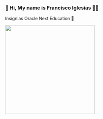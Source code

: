 ### 👋 Hi, My name is Francisco Iglesias 👨‍💻

Insignias Oracle Next Education 🥇

<img width="290" src="https://user-images.githubusercontent.com/39229948/182049142-47119ef6-1646-45ec-99e1-803e3fc19b4f.png" style="max-width: 100%;">



<!--
**Fran-Iglesias/fran-iglesias** is a ✨ _special_ ✨ repository because its `README.md` (this file) appears on your GitHub profile.

Here are some ideas to get you started:

- 🔭 I’m currently working on ...
- 🌱 I’m currently learning ...
- 👯 I’m looking to collaborate on ...
- 🤔 I’m looking for help with ...
- 💬 Ask me about ...
- 📫 How to reach me: ...
- 😄 Pronouns: ...
- ⚡ Fun fact: ...
-->
